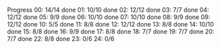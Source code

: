 Progress
00: 14/14 done
01: 10/10 done
02: 12/12 done
03: 7/7   done
04: 12/12 done
05: 9/9   done
06: 10/10 done
07: 10/10 done
08: 9/9   done
09: 12/12 done
10: 5/5   done
11: 8/8   done
12: 12/12 done
13: 8/8   done
14: 10/10 done
15: 8/8   done
16: 9/9   done
17: 8/8   done
18: 7/7   done
19: 7/7   done
20: 7/7   done
22: 8/8   done
23: 0/6
24: 0/6

 
